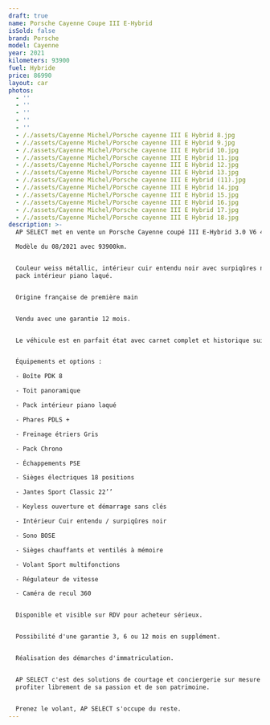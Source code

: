 ```yaml
---
draft: true
name: Porsche Cayenne Coupe III E-Hybrid
isSold: false
brand: Porsche
model: Cayenne
year: 2021
kilometers: 93900
fuel: Hybride
price: 86990
layout: car
photos:
  - ''
  - ''
  - ''
  - ''
  - ''
  - /./assets/Cayenne Michel/Porsche cayenne III E Hybrid 8.jpg
  - /./assets/Cayenne Michel/Porsche cayenne III E Hybrid 9.jpg
  - /./assets/Cayenne Michel/Porsche cayenne III E Hybrid 10.jpg
  - /./assets/Cayenne Michel/Porsche cayenne III E Hybrid 11.jpg
  - /./assets/Cayenne Michel/Porsche cayenne III E Hybrid 12.jpg
  - /./assets/Cayenne Michel/Porsche cayenne III E Hybrid 13.jpg
  - /./assets/Cayenne Michel/Porsche cayenne III E Hybrid (11).jpg
  - /./assets/Cayenne Michel/Porsche cayenne III E Hybrid 14.jpg
  - /./assets/Cayenne Michel/Porsche cayenne III E Hybrid 15.jpg
  - /./assets/Cayenne Michel/Porsche cayenne III E Hybrid 16.jpg
  - /./assets/Cayenne Michel/Porsche cayenne III E Hybrid 17.jpg
  - /./assets/Cayenne Michel/Porsche cayenne III E Hybrid 18.jpg
description: >-
  AP SELECT met en vente un Porsche Cayenne coupé III E-Hybrid 3.0 V6 462ch PDK.

  Modèle du 08/2021 avec 93900km.


  Couleur weiss métallic, intérieur cuir entendu noir avec surpiqûres noir et
  pack intérieur piano laqué.


  Origine française de première main


  Vendu avec une garantie 12 mois.


  Le véhicule est en parfait état avec carnet complet et historique suivi.


  Équipements et options :

  - Boîte PDK 8

  - Toit panoramique

  - Pack intérieur piano laqué

  - Phares PDLS +

  - Freinage étriers Gris

  - Pack Chrono

  - Échappements PSE

  - Sièges électriques 18 positions

  - Jantes Sport Classic 22’’

  - Keyless ouverture et démarrage sans clés

  - Intérieur Cuir entendu / surpiqûres noir

  - Sono BOSE

  - Sièges chauffants et ventilés à mémoire

  - Volant Sport multifonctions

  - Régulateur de vitesse

  - Caméra de recul 360


  Disponible et visible sur RDV pour acheteur sérieux.


  Possibilité d'une garantie 3, 6 ou 12 mois en supplément.


  Réalisation des démarches d'immatriculation.


  AP SELECT c'est des solutions de courtage et conciergerie sur mesure pour
  profiter librement de sa passion et de son patrimoine.


  Prenez le volant, AP SELECT s'occupe du reste.
---
```





